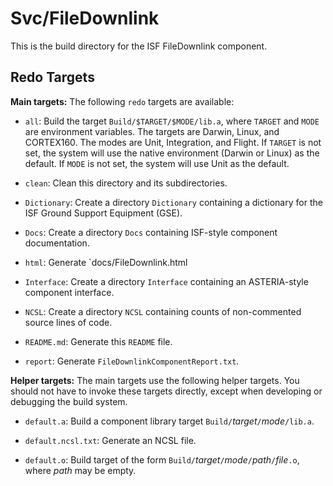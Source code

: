 # Svc/FileDownlink

This is the build directory for the ISF FileDownlink component.

## Redo Targets

**Main targets:** The following `redo` targets are available:

* `all`: Build the target `Build/$TARGET/$MODE/lib.a`, where `TARGET` and `MODE` are environment variables. The targets are Darwin, Linux, and CORTEX160. The modes are Unit, Integration, and Flight. If `TARGET` is not set, the system will use the native environment (Darwin or Linux) as the default. If `MODE` is not set, the system will use Unit as the default.

* `clean`: Clean this directory and its subdirectories.

* `Dictionary`: Create a directory `Dictionary` containing a dictionary for the ISF Ground Support Equipment (GSE).

* `Docs`: Create a directory `Docs` containing ISF-style component documentation.

* `html`: Generate `docs/FileDownlink.html

* `Interface`: Create a directory `Interface` containing an ASTERIA-style component interface.

* `NCSL`: Create a directory `NCSL` containing counts of non-commented source lines of code.

* `README.md`: Generate this `README` file.

* `report`: Generate `FileDownlinkComponentReport.txt`.

**Helper targets:** The main targets use the following helper targets.
  You should not have to invoke these targets directly,
  except when developing or debugging the build system.

* `default.a`: Build a component library target `Build/`*target*`/`*mode*`/lib.a`.

* `default.ncsl.txt`: Generate an NCSL file.

* `default.o`: Build target of the form `Build/`*target*`/`*mode*`/`*path*`/`*file*`.o`, where *path* may be empty.
